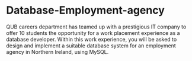 # Database-Employment-agency
QUB careers department has teamed up with a prestigious IT company to offer 10 students the opportunity for a work placement experience as a database developer. Within this work experience, you will be asked to design and implement a suitable database system for an employment agency in Northern Ireland, using MySQL.
